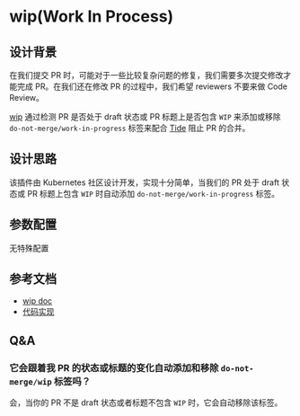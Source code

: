 # wip(Work In Process)

## 设计背景

在我们提交 PR 时，可能对于一些比较复杂问题的修复，我们需要多次提交修改才能完成 PR。在我们还在修改 PR 的过程中，我们希望 reviewers 不要来做 Code Review。

[wip](https://github.com/kubernetes/test-infra/tree/master/prow/plugins/wip) 通过检测 PR 是否处于 draft 状态或 PR 标题上是否包含 `WIP` 来添加或移除 `do-not-merge/work-in-progress` 标签来配合 [Tide](../components/tide.md) 阻止 PR 的合并。

## 设计思路

该插件由 Kubernetes 社区设计开发，实现十分简单，当我们的 PR 处于 draft 状态或 PR 标题上包含 `WIP` 时自动添加 `do-not-merge/work-in-progress` 标签。

## 参数配置

无特殊配置

## 参考文档

- [wip doc](https://prow.tidb.io/plugins?repo=tidb-community-bots%2Fti-community-prow)
- [代码实现](https://github.com/kubernetes/test-infra/tree/master/prow/plugins/wip)

## Q&A

### 它会跟着我 PR 的状态或标题的变化自动添加和移除 `do-not-merge/wip` 标签吗？

会，当你的 PR 不是 draft 状态或者标题不包含 `WIP` 时，它会自动移除该标签。